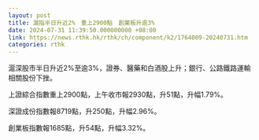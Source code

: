 ```yaml
---
layout: post
title: 滬指半日升近2%　重上2900點　創業板升逾3%　
date: 2024-07-31 11:39:50.000000000 +08:00
link: https://news.rthk.hk/rthk/ch/component/k2/1764009-20240731.htm
categories: rthk
---
```


滬深股市半日升近2%至逾3%，證券、醫藥和白酒股上升；銀行、公路鐵路運輸相關股份下挫。

上證綜合指數重上2900點，上午收市報2930點，升51點，升幅1.79%。

深證成份指數報8719點，升250點，升幅2.96%。

創業板指數報1685點，升54點，升幅3.32%。
